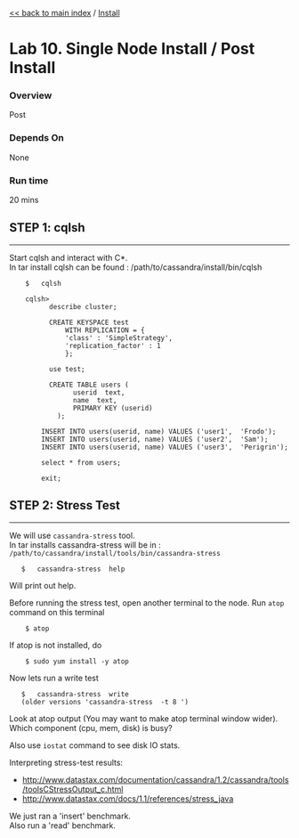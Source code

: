 <link rel='stylesheet' href='../assets/css/main.css'/>

[<< back to main index](../README.md) / [Install](README.md) 

Lab 10. Single Node Install / Post Install
====================

### Overview
Post

### Depends On 
None

### Run time
20 mins

## STEP 1:  cqlsh
----------------------------
Start cqlsh and interact with C*.  
In tar install cqlsh can be found : /path/to/cassandra/install/bin/cqlsh
```
    $   cqlsh

    cqlsh>   
          describe cluster;

          CREATE KEYSPACE test
              WITH REPLICATION = {
              'class' : 'SimpleStrategy',
              'replication_factor' : 1
              };

          use test;

          CREATE TABLE users (
                userid  text,
                name  text,
                PRIMARY KEY (userid)
            );

        INSERT INTO users(userid, name) VALUES ('user1',  'Frodo');
        INSERT INTO users(userid, name) VALUES ('user2',  'Sam');
        INSERT INTO users(userid, name) VALUES ('user3',  'Perigrin');

        select * from users;

        exit;
```


## STEP 2:  Stress Test
----------------------------
We will use `cassandra-stress` tool.  
In tar installs cassandra-stress will be in : `/path/to/cassandra/install/tools/bin/cassandra-stress`

```
   $   cassandra-stress  help
```

Will print out help.

Before running the stress test, open another terminal to the node.
Run `atop` command on this terminal
```
    $ atop
```

If atop is not installed, do
```
    $ sudo yum install -y atop
```

Now lets run a write test
```
   $   cassandra-stress  write
   (older versions 'cassandra-stress  -t 8 ')
```

Look at atop output (You may want to make atop terminal window wider).  
Which component (cpu, mem, disk) is busy?

Also use `iostat` command to see disk IO stats.

Interpreting stress-test results:
- http://www.datastax.com/documentation/cassandra/1.2/cassandra/tools/toolsCStressOutput_c.html
- http://www.datastax.com/docs/1.1/references/stress_java

We just ran a 'insert' benchmark.  
Also run a 'read' benchmark.  